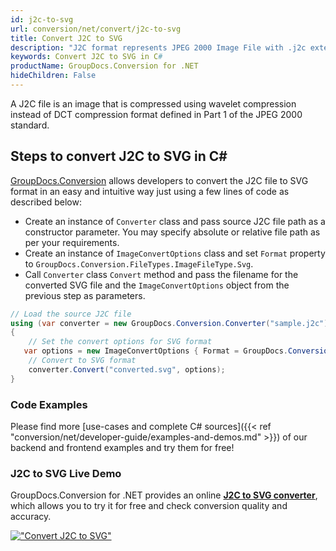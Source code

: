 ```yaml
---
id: j2c-to-svg
url: conversion/net/convert/j2c-to-svg
title: Convert J2C to SVG
description: "J2C format represents JPEG 2000 Image File with .j2c extension. Learn how to convert J2C to SVG file programmatically in C# language using GroupDocs.Conversion for .NET library."
keywords: Convert J2C to SVG in C#
productName: GroupDocs.Conversion for .NET
hideChildren: False
---
```


A J2C file is an image that is compressed using wavelet compression instead of DCT compression format defined in Part 1 of the JPEG 2000 standard.

## Steps to convert J2C to SVG in C#

[GroupDocs.Conversion](https://products.groupdocs.com/conversion/net) allows developers to convert the J2C file to SVG format in an easy and intuitive way just using a few lines of code as described below:

* Create an instance of `Converter` class and pass source J2C file path as a constructor parameter. You may specify absolute or relative file path as per your requirements. 
* Create an instance of `ImageConvertOptions` class and set `Format` property to `GroupDocs.Conversion.FileTypes.ImageFileType.Svg`.
* Call `Converter` class `Convert` method and pass the filename for the converted SVG file and the `ImageConvertOptions` object from the previous step as parameters.

```csharp
// Load the source J2C file
using (var converter = new GroupDocs.Conversion.Converter("sample.j2c"))
{
    // Set the convert options for SVG format
   var options = new ImageConvertOptions { Format = GroupDocs.Conversion.FileTypes.ImageFileType.Svg };
    // Convert to SVG format
    converter.Convert("converted.svg", options);
}
```

### Code Examples

Please find more [use-cases and complete C# sources]({{< ref "conversion/net/developer-guide/examples-and-demos.md" >}}) of our backend and frontend examples and try them for free!

### J2C to SVG Live Demo

GroupDocs.Conversion for .NET provides an online [**J2C to SVG converter**](https://products.groupdocs.app/conversion/j2c-to-svg), which allows you to try it for free and check conversion quality and accuracy.

[!["Convert J2C to SVG"](conversion/net/images/convert-to-svg/convert-j2c-to-svg.png)](https://products.groupdocs.app/conversion/j2c-to-svg)